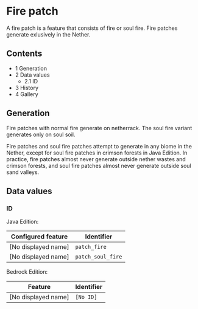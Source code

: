 # Fire patch
A fire patch is a feature that consists of fire or soul fire. Fire patches generate exlusively in the Nether.

## Contents
- 1 Generation
- 2 Data values
	- 2.1 ID
- 3 History
- 4 Gallery

## Generation
Fire patches with normal fire generate on netherrack. The soul fire variant generates only on soul soil.

Fire patches and soul fire patches attempt to generate in any biome in the Nether, except for soul fire patches in crimson forests in Java Edition. In practice, fire patches almost never generate outside nether wastes and crimson forests, and soul fire patches almost never generate outside soul sand valleys.

## Data values
### ID
Java Edition:

| Configured feature  | Identifier        |
|---------------------|-------------------|
| [No displayed name] | `patch_fire`      |
| [No displayed name] | `patch_soul_fire` |

Bedrock Edition:

| Feature             | Identifier |
|---------------------|------------|
| [No displayed name] | `[No ID]`  |

